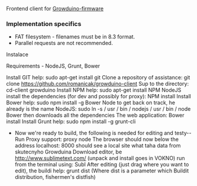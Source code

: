 Frontend client for [Growduino-firmware](https://github.com/AxTheB/Growduino-firmware/)

### Implementation specifics
* FAT filesystem - filenames must be in 8.3 format.
* Parallel requests are not recommended.


Instalace

Requirements - NodeJS, Grunt, Bower

Install GIT help:
sudo apt-get install git
Clone a repository of assistance:
git clone https://github.com/romanicak/growduino-client
Sup to the directory:
cd-client growduino
Install NPM help:
sudo apt-get install NPM
NodeJS install the dependencies (for dev and possibly for proxy):
NPM install
Install Bower help:
sudo npm install -g Bower
Node to get back on track, he already is the name NodeJS:
sudo ln -s / usr / bin / nodejs / usr / bin / node
Bower then downloads all the dependencies The web application:
Bower install
Install Grunt help:
sudo npm install -g grunt-cli
- Now we're ready to build, the following is needed for editing and testy--
Run Proxy support:
proxy node
The browser should now below the address localhost: 8000 should see a local site what taha data from skutecnyho Growduina
Download editor, be http://www.sublimetext.com/ (unpack and install goes in VOKNO) run from the terminal using:
Subl
After editing (just drag where you want to edit), the buildi help:
grunt dist
(Where dist is a parameter which Buildit distribution, fishermen's distfish)
